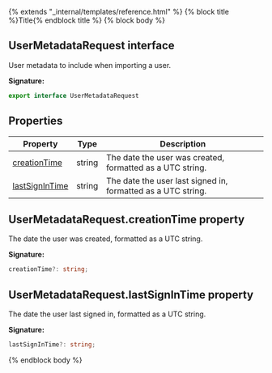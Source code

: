 {% extends "_internal/templates/reference.html" %}
{% block title %}Title{% endblock title %}
{% block body %}

## UserMetadataRequest interface

User metadata to include when importing a user.

<b>Signature:</b>

```typescript
export interface UserMetadataRequest 
```

## Properties

|  Property | Type | Description |
|  --- | --- | --- |
|  [creationTime](./firebase-admin_.usermetadatarequest.md#usermetadatarequestcreationtime_property) | string | The date the user was created, formatted as a UTC string. |
|  [lastSignInTime](./firebase-admin_.usermetadatarequest.md#usermetadatarequestlastsignintime_property) | string | The date the user last signed in, formatted as a UTC string. |

## UserMetadataRequest.creationTime property

The date the user was created, formatted as a UTC string.

<b>Signature:</b>

```typescript
creationTime?: string;
```

## UserMetadataRequest.lastSignInTime property

The date the user last signed in, formatted as a UTC string.

<b>Signature:</b>

```typescript
lastSignInTime?: string;
```
{% endblock body %}
